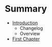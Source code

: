 # Summary

* [Introduction](README.md)
   * Changelog
   * Overview
* [First Chapter](chapter1.md)

